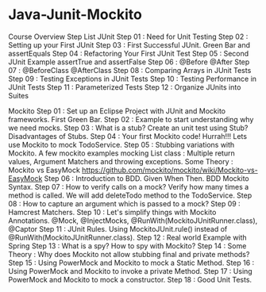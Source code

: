 # Java-Junit-Mockito

Course Overview
Step List
JUnit
Step 01 : Need for Unit Testing
Step 02 : Setting up your First JUnit
Step 03 : First Successful JUnit. Green Bar and assertEquals
Step 04 : Refactoring Your First JUnit Test
Step 05 : Second JUnit Example assertTrue and assertFalse
Step 06 : @Before @After
Step 07 : @BeforeClass @AfterClass
Step 08 : Comparing Arrays in JUnit Tests
Step 09 : Testing Exceptions in JUnit Tests
Step 10 : Testing Performance in JUnit Tests
Step 11 : Parameterized Tests
Step 12 : Organize JUnits into Suites


Mockito
Step 01 : Set up an Eclipse Project with JUnit and Mockito frameworks. First Green Bar.
Step 02 : Example to start understanding why we need mocks.
Step 03 : What is a stub? Create an unit test using Stub? Disadvantages of Stubs.
Step 04 : Your first Mockito code! Hurrah!!! Lets use Mockito to mock TodoService.
Step 05 : Stubbing variations with Mockito. A few mockito examples mocking List class : Multiple return values, Argument Matchers and throwing exceptions.
Some Theory : Mockito vs EasyMock https://github.com/mockito/mockito/wiki/Mockito-vs-EasyMock
Step 06 : Introduction to BDD. Given When Then. BDD Mockito Syntax.
Step 07 : How to verify calls on a mock? Verify how many times a method is called. We will add deleteTodo method to the TodoService.
Step 08 : How to capture an argument which is passed to a mock?
Step 09 : Hamcrest Matchers.
Step 10 : Let's simplify things with Mockito Annotations. @Mock, @InjectMocks, @RunWith(MockitoJUnitRunner.class), @Captor
Step 11 : JUnit Rules. Using MockitoJUnit.rule() instead of @RunWith(MockitoJUnitRunner.class).
Step 12 : Real world Example with Spring
Step 13 : What is a spy? How to spy with Mockito?
Step 14 : Some Theory : Why does Mockito not allow stubbing final and private methods?
Step 15 : Using PowerMock and Mockito to mock a Static Method.
Step 16 : Using PowerMock and Mockito to invoke a private Method.
Step 17 : Using PowerMock and Mockito to mock a constructor.
Step 18 : Good Unit Tests.